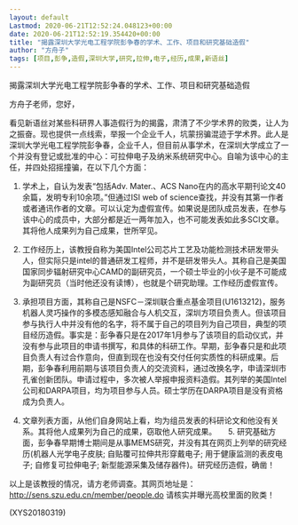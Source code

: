 ```yaml
---
layout: default
Lastmod: 2020-06-21T12:52:24.048123+00:00
date: 2020-06-21T12:52:19.354420+00:00
title: "揭露深圳大学光电工程学院彭争春的学术、工作、项目和研究基础造假"
author: "方舟子"
tags: [项目,彭争,造假,深圳大学,研究,拉伸,电子,经历,成果,新语丝]
---
```


揭露深圳大学光电工程学院彭争春的学术、工作、项目和研究基础造假

方舟子老师，您好，

看见新语丝对某些科研界人事造假行为的揭露，肃清了不少学术界的败类，让人为之振奋。现也提供一点线索，举报一个企业千人，坑蒙拐骗混迹于学术界。此人是深圳大学光电工程学院彭争春，企业千人，但目前从事学术，在深圳大学成立了一个并没有登记或批准的中心：可拉伸电子及纳米系统研究中心。自喻为该中心的主任，并四处招摇撞骗，在以下几个方面：

1.    学术上，自认为发表“包括Adv. Mater.、ACS Nano在内的高水平期刊论文40余篇，发明专利10余项。”但通过ISI web of science查找，并没有其第一作者或者通讯作者的文章。可以认定为虚假宣传。如果说是团队成员发表，在参与该中心的成员中，大部分都是近一两年加入，也不可能发表如此多SCI文章。其将他人成果列为自己成果，世所罕见。

2.    工作经历上，该教授自称为美国Intel公司芯片工艺及功能检测技术研发带头人，但实际只是intel的普通研发工程师，并不是研发带头人。其称自己是美国国家同步辐射研究中心CAMD的副研究员，一个硕士毕业的小伙子是不可能成为副研究员（当时他还没有读博），也就是个研究助理。工作经历虚假宣传。

3.    承担项目方面，其称自己是NSFC－深圳联合重点基金项目(U1613212)，服务机器人灵巧操作的多模态感知融合与人机交互，深圳方项目负责人。但该项目参与执行人中并没有他的名字，将不属于自己的项目列为自己项目，典型的项目经历造假。事实是：彭争春只是在2017年1月参与了该项目的启动仪式，并没有参与此项目的申请书撰写，和具体的科研工作。早期，彭争春只是和此项目负责人有过合作意向，但直到现在也没有交付任何实质性的科研成果。后期，彭争春利用前期与该项目负责人的交流资料，通过改换名字，申请深圳市孔雀创新团队。申请过程中，多次被人举报申报资料造假。其列举的美国Intel公司和DARPA项目，均为项目参与人员。硕士学历在DARPA项目是没有资格成为负责人。

4.    文章列表方面，从他们自身网站上看，均为组员发表的科研论文和他没有关系。其将他人成果列为自己的成果，窃取他人研究成果。　　5.    研究基础方面，彭争春早期博士期间是从事MEMS研究，并没有其在网页上列举的研究经历(机器人光学电子皮肤; 自贴覆可拉伸共形穿戴电子; 用于健康监测的表皮电子; 自修复可拉伸电子; 新型能源采集及储存器件)。研究经历造假，确凿！

以上是该教授的情况，请方老师调查。其网页地址是：http://sens.szu.edu.cn/member/people.do 请核实并曝光高校里面的败类！

(XYS20180319)

